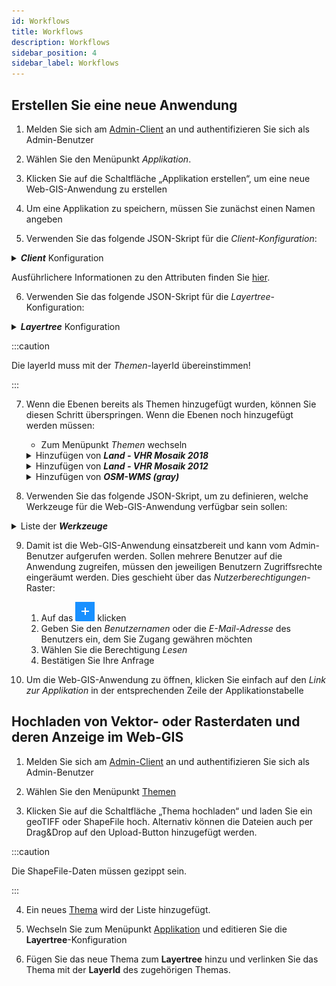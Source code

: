 ```yaml
---
id: Workflows
title: Workflows
description: Workflows
sidebar_position: 4
sidebar_label: Workflows
---
```


## Erstellen Sie eine neue Anwendung

1. Melden Sie sich am [Admin-Client](https://shogun2022.intranet.terrestris.de/admin) an und authentifizieren Sie sich als Admin-Benutzer

2. Wählen Sie den Menüpunkt *Applikation*.

3. Klicken Sie auf die Schaltfläche „Applikation erstellen“, um eine neue Web-GIS-Anwendung zu erstellen

4. Um eine Applikation zu speichern, müssen Sie zunächst einen Namen angeben

5. Verwenden Sie das folgende JSON-Skript für die *Client-Konfiguration*:

<details>
<summary><b><i>Client</i></b> Konfiguration</summary>
<div>
  <pre>
  {
  JSON.stringify(
{
  "mapView": {
    "zoom": 2,
    "center": [
      10,
      51
    ],
    "extent": null,
    "projection": "EPSG:3857",
    "resolutions": [
      8920,
      4480,
      2240,
      1120,
      560,
      350,
      280,
      140,
      70,
      28,
      14,
      7,
      2.8,
      1.4,
      0.7,
      0.28,
      0.07
    ]
  },
  "description": "The default application",
  "legal": {
    "contact": "https://www.terrestris.de/de/kontakt/",
    "imprint": "https://www.terrestris.de/de/impressum/",
    "privacy": "https://www.terrestris.de/de/datenschutzerklaerung/"
  },
  "theme": {
    "primaryColor": "#555555",
    "secondaryColor": "#73b3fb",
    "complementaryColor": "#ffffff",
    "logoPath": "null"
  }
  }, null, '  ')
  }
  </pre>
</div>
</details>

Ausführlichere Informationen zu den Attributen finden Sie [hier](../admin-client/instance).

6. Verwenden Sie das folgende JSON-Skript für die *Layertree*-Konfiguration:

<details>
<summary><b><i>Layertree</i></b> Konfiguration</summary>
<div>
  <pre>
  {
  JSON.stringify(
{
  "title": "root",
  "children": [
    {
      "title": "Copernicus Services",
      "checked": false,
      "children": [
        {
          "title": "VHR 2018",
          "checked": false,
          "layerId": 1
        },
        {
          "title": "VHR 2012",
          "checked": false,
          "layerId": 2
        }
      ]
    },
    {
      "title": "OSM-WMS(gray)",
      "checked": true,
      "layerId": 3
    }
  ]
  }, null, '  ')
  }
  </pre>
</div>
</details>

:::caution

Die layerId muss mit der *Themen*-layerId übereinstimmen!

:::

7. Wenn die Ebenen bereits als Themen hinzugefügt wurden, können Sie diesen Schritt überspringen. Wenn die Ebenen noch hinzugefügt werden müssen:
    
    * Zum Menüpunkt *Themen* wechseln

    <details>
    <summary>Hinzufügen von <b><i>Land - VHR Mosaik 2018</i></b></summary>
    <div>
        <ol>
        <li>Klicken auf <b><i>Thema erstellen</i></b> button zum Hinzufügen eines neuen Layers</li>
        <li>Thema benennen als <code>Land - VHR Mosaik 2018</code> und als Typ<code>TILEWMS</code> auswählen</li>
        <li>Folgendes JSON als <i>Datenquelle</i> nutzen:</li>
        <pre>
        {
        JSON.stringify(
        {
        "url": "https://copernicus.discomap.eea.europa.eu/arcgis/services/GioLand/VHR_2018_WM/ImageServer/WMSServer",
        "layerNames": "VHR_2018_WM:VHR2018",
        "useBearerToken": false
        }, null, '  ')
        }
        </pre>
        <li>Thema speichern über den <b><i>Thema speichern</i></b> Button</li>
        </ol>
    </div>
    </details>

    <details>
    <summary>Hinzufügen von <b><i>Land - VHR Mosaik 2012</i></b></summary>
    <div>
        <ol>
        <li>Klicken auf <b><i>Thema erstellen</i></b> button zum Hinzufügen eines neuen Layers</li>
        <li>Thema benennen als <code>Land - VHR Mosaik 2012</code> und als Typ<code>TILEWMS</code> auswählen</li>
        <li>Folgendes JSON als <i>Datenquelle</i> nutzen:</li>
        <pre>
        {
        JSON.stringify(
        {
        "url": "https://copernicus.discomap.eea.europa.eu/arcgis/services/GioLand/VeryHighResolution2012/MapServer/WMSServer",
        "layerNames": "core003_Mosaic_NaturalColor_Feathering",
        "useBearerToken": false
        }, null, '  ')
        }
        </pre>
        <li>Thema speichern über den <b><i>Thema speichern</i></b> Button</li>
        </ol>
    </div>
    </details>

    <details>
    <summary>Hinzufügen von <b><i>OSM-WMS (gray)</i></b></summary>
    <div>
        <ol>
        <li>Klicken auf <b><i>Thema erstellen</i></b> button zum Hinzufügen eines neuen Layers</li>
        <li>Thema benennen als <code>OSM-WMS (gray)</code> und als Typ<code>TILEWMS</code> auswählen</li>
        <li>Folgendes JSON als <i>Datenquelle</i> nutzen:</li>
        <pre>
        {
        JSON.stringify(
        {
        "url": "https://ows.terrestris.de/osm-gray/service?",
        "layerNames": "OSM-WMS",
        "attribution": "&copy; <a href=\"https://www.openstreetmap.org/copyright\">OpenStreetMap contributors</a>",
        "useBearerToken": false
        }, null, '  ')
        }
        </pre>
        <li>Thema speichern über den <b><i>Thema speichern</i></b> Button</li>
        </ol>
    </div>
    </details>

8. Verwenden Sie das folgende JSON-Skript, um zu definieren, welche Werkzeuge für die Web-GIS-Anwendung verfügbar sein sollen:

<details>
<summary>Liste der <b><i>Werkzeuge</i></b></summary>
<div>
  <pre>
  {
  JSON.stringify(
  [
  {
    "name": "measure_tools",
    "config": {
      "visible": true
    }
  },
  {
    "name": "measure_tools_distance",
    "config": {
      "visible": true
    }
  },
  {
    "name": "measure_tools_area",
    "config": {
      "visible": true
    }
  },
  {
    "name": "draw_tools",
    "config": {
      "visible": true
    }
  },
  {
    "name": "draw_tools_point",
    "config": {
      "visible": true
    }
  },
  {
    "name": "draw_tools_line",
    "config": {
      "visible": true
    }
  },
  {
    "name": "draw_tools_polygon",
    "config": {
      "visible": true
    }
  },
  {
    "name": "draw_tools_circle",
    "config": {
      "visible": true
    }
  },
  {
    "name": "draw_tools_rectangle",
    "config": {
      "visible": true
    }
  },
  {
    "name": "draw_tools_annotation",
    "config": {
      "visible": true
    }
  },
  {
    "name": "draw_tools_modify",
    "config": {
      "visible": true
    }
  },
  {
    "name": "draw_tools_upload",
    "config": {
      "visible": true
    }
  },
  {
    "name": "draw_tools_download",
    "config": {
      "visible": true
    }
  },
  {
    "name": "draw_tools_delete",
    "config": {
      "visible": true
    }
  },
  {
    "name": "feature_info",
    "config": {
      "visible": true
    }
  },
  {
    "name": "print",
    "config": {
      "visible": true
    }
  },
  {
    "name": "tree",
    "config": {
      "visible": true
    }
  },
  {
    "name": "permalink",
    "config": {
      "visible": true
    }
  },
  {
    "name": "language_selector",
    "config": {
      "visible": true
    }
  }
  ], null, '  ')
  }
  </pre>
</div>
</details>

9. Damit ist die Web-GIS-Anwendung einsatzbereit und kann vom Admin-Benutzer aufgerufen werden. Sollen mehrere Benutzer auf die Anwendung zugreifen, müssen den jeweiligen Benutzern Zugriffsrechte eingeräumt werden. Dies geschieht über das *Nutzerberechtigungen*-Raster:
    
    1. Auf das ![admin-client](/img/plus.png) klicken
    2. Geben Sie den *Benutzernamen* oder die *E-Mail-Adresse* des Benutzers ein, dem Sie Zugang gewähren möchten
    3. Wählen Sie die Berechtigung *Lesen*
    4. Bestätigen Sie Ihre Anfrage

10. Um die Web-GIS-Anwendung zu öffnen, klicken Sie einfach auf den *Link zur Applikation* in der entsprechenden Zeile der Applikationstabelle

## Hochladen von Vektor- oder Rasterdaten und deren Anzeige im Web-GIS

1. Melden Sie sich am [Admin-Client](https://shogun2022.intranet.terrestris.de/admin) an und authentifizieren Sie sich als Admin-Benutzer

2. Wählen Sie den Menüpunkt [Themen](../admin-client/layers)

3. Klicken Sie auf die Schaltfläche „Thema hochladen“ und laden Sie ein geoTIFF oder ShapeFile hoch. Alternativ können die Dateien auch per Drag&Drop auf den Upload-Button hinzugefügt werden.

:::caution

Die ShapeFile-Daten müssen gezippt sein.

:::

4. Ein neues [Thema](../admin-client/layers) wird der Liste hinzugefügt.

5. Wechseln Sie zum Menüpunkt [Applikation](../admin-client/instance) und editieren Sie die **Layertree**-Konfiguration

6. Fügen Sie das neue Thema zum **Layertree** hinzu und verlinken Sie das Thema mit der **LayerId** des zugehörigen Themas.
